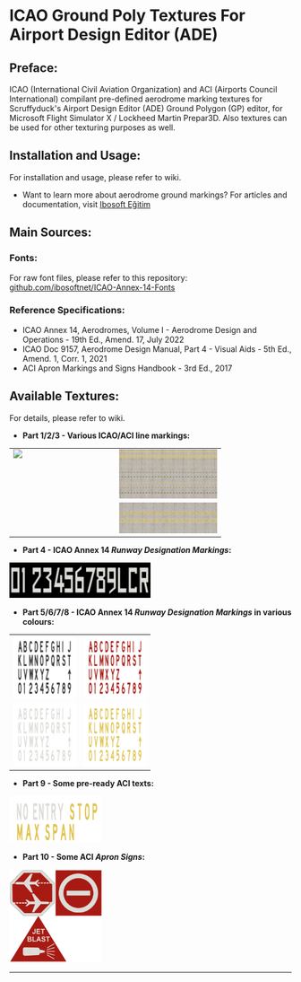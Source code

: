 # ICAO Ground Poly Textures For Airport Design Editor (ADE)

## Preface:
ICAO (International Civil Aviation Organization) and ACI (Airports Council International) compilant pre-defined aerodrome marking textures for Scruffyduck's Airport Design Editor (ADE) Ground Polygon (GP) editor, for Microsoft Flight Simulator X / Lockheed Martin Prepar3D. Also textures can be used for other texturing purposes as well.

## Installation and Usage:

For installation and usage, please refer to wiki.

* Want to learn more about aerodrome ground markings? For articles and documentation, visit [Ibosoft Eğitim](https://egitim.ibosoft.net.tr/)

## Main Sources:
### Fonts:
For raw font files, please refer to this repository: [github.com/ibosoftnet/ICAO-Annex-14-Fonts](https://github.com/ibosoftnet/ICAO-Annex-14-Fonts)

### Reference Specifications:
* ICAO Annex 14, Aerodromes, Volume I - Aerodrome Design and Operations - 19th Ed., Amend. 17, July 2022
* ICAO Doc 9157, Aerodrome Design Manual, Part 4 - Visual Aids - 5th Ed., Amend. 1, Corr. 1, 2021
* ACI Apron Markings and Signs Handbook - 3rd Ed., 2017

## Available Textures:
For details, please refer to wiki.

* **Part 1/2/3 - Various ICAO/ACI line markings:**

<table style="width:75%;">
  <tr>
    <td style="width:50%; vertical-align:top;">
      <img src="Images/Part-1-Lines.png" style="width:100%;">
    </td>
    <td style="width:50%; vertical-align:top;">
      <img src="Images/Part-2-Lines.png" style="width:100%; margin-bottom:4px;">
      <img src="Images/Part-3-Lines.png" style="width:100%;">
    </td>
  </tr>
</table>

* **Part 4 - ICAO Annex 14 _Runway Designation Markings_:**

<img src="Textures/24 bit Bitmap/lbosoft-lcao-acl-marklngs-part4-v1.bmp" style="width:50%;">

* **Part 5/6/7/8 - ICAO Annex 14 _Runway Designation Markings_ in various colours:**

<table style="width:50%;">
  <tr>
    <td style="width:50%;"><img src="Textures/24 bit Bitmap/lbosoft-lcao-acl-marklngs-part5-v1.bmp" style="width:100%;"></td>
    <td style="width:50%;"><img src="Textures/24 bit Bitmap/lbosoft-lcao-acl-marklngs-part6-v1.bmp" style="width:100%;"></td>
  </tr>
  <tr>
    <td style="width:50%;"><img src="Textures/24 bit Bitmap/lbosoft-lcao-acl-marklngs-part7-v1.bmp" style="width:100%;"></td>
    <td style="width:50%;"><img src="Textures/24 bit Bitmap/lbosoft-lcao-acl-marklngs-part8-v1.bmp" style="width:100%;"></td>
  </tr>
</table>


* **Part 9 - Some pre-ready ACI texts:**

<img src="Textures/24 bit Bitmap/lbosoft-lcao-acl-marklngs-part9-v1.bmp" style="width:33%;">

* **Part 10 - Some ACI _Apron Signs_:**

<img src="Textures/24 bit Bitmap/lbosoft-lcao-acl-marklngs-part10-v1.bmp" style="width:33%;">

---

